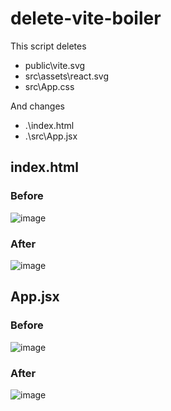 ﻿# delete-vite-boiler

This script deletes
 - public\vite.svg
 - src\assets\react.svg
 - src\App.css

And changes
 - .\index.html
 - .\src\App.jsx


## index.html 

### Before

![image](https://github.com/abergstream/delete-vite-boiler/assets/64410668/2ccfe1dc-4676-46be-8302-10aa414fe754)

### After

![image](https://github.com/abergstream/delete-vite-boiler/assets/64410668/f475f70c-32cf-40d6-a948-b43f28dc41ca)


## App.jsx

### Before

![image](https://github.com/abergstream/delete-vite-boiler/assets/64410668/f4dc019a-d9fe-4094-af64-c1c2de2cf775)

### After

![image](https://github.com/abergstream/delete-vite-boiler/assets/64410668/87fe1f43-8e69-4da8-8b07-f22647094e63)

